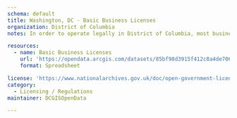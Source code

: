 ```yaml
---
schema: default
title: Washington, DC - Basic Business Licenses
organization: District of Columbia
notes: In order to operate legally in District of Columbia, most businesses must obtain a Basic Business License (BBL) from the Department of Consumer and Regulatory Affairs (DCRA). The Basic Business License program streamlines District of Columbia business licensing procedures. The BBL groups licenses by the type of business activity and regulatory approvals required. The dataset shows issued business licenses in all housing licenses, motor vehicle sales, service and repair, and home improvement contractors.  These data are shared via an automated process where addresses are batch matched (geocoded) to the District's Master Address Repository. Users may find that some data points will contain 0,0 for X,Y coordinates resulting in inconsistent spatial locations. Addresses for these data points could not be automatically geocoded and will need to be manually geocoded to 'best fit' locations in DC. Use the MAR Geocoder to help complete this. International address may not follow conventional US address format.

resources:
  - name: Basic Business Licenses
    url: 'https://opendata.arcgis.com/datasets/85bf98d3915f412c8a4de706f2d13513_0.csv'
    format: Spreadsheet

license: 'https://www.nationalarchives.gov.uk/doc/open-government-licence/version/3/'
category:
  - Licensing / Regulations
maintainer: DCGISOpenData

---
```

